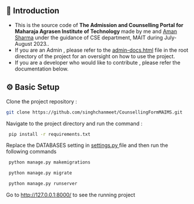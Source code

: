 ## 📝 Introduction
 * This is the source code of <strong> The Admission and Counselling Portal for Maharaja Agrasen Institute of Technology </strong> made by me and <a href="https://github.com/exploring-solver"> Aman Sharma</a> under the guidance of CSE department, MAIT during July-August 2023..
 * If you are an Admin , please refer to the <a href="https://github.com/singhchanmeet/CounsellingFormMAIT/blob/master/admin-docs.html"> admin-docs.html</a> file in the root directory of the project for an oversight on how to use the project.
 * If you are a developer who would like to contribute , please refer the documentation below.

## ⚙️ Basic Setup
Clone the project repository :
```bash
git clone https://github.com/singhchanmeet/CounsellingFormMAIMS.git
```
Navigate to the project directory and run the command :
```bash
 pip install -r requirements.txt
```
Replace the DATABASES setting in <a href="https://github.com/singhchanmeet/CounsellingFormMAIT/blob/master/CounsellingMAIMS/settings.py"> settings.py </a> file and then run the following commands

```bash
 python manage.py makemigrations
```
```bash
 python manage.py migrate
```
```bash
 python manage.py runserver
```
Go to http://127.0.0.1:8000/ to see the running project
